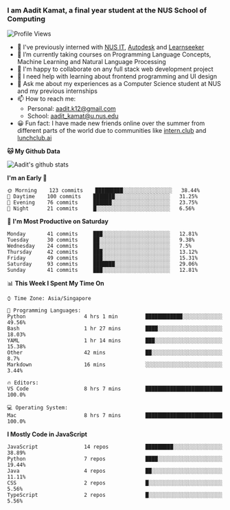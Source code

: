 ### I am Aadit Kamat, a final year student at the NUS School of Computing

![Profile Views](https://komarev.com/ghpvc/?username=aaditkamat)

- 🏢 I've previously interned with [NUS IT](https://nusit.nus.edu.sg/), [Autodesk](https://www.autodesk.com.sg/) and [Learnseeker](https://learnseeker.com/) 
- 🌱 I’m currently taking courses on Programming Language Concepts, Machine Learning and Natural Language Processing
- 👯 I'm happy to collaborate on any full stack web development project
- 🤔 I need help with learning about frontend programming and UI design
- 💬 Ask me about my experiences as a Computer Science student at NUS and my previous internships
- 📫 How to reach me: 
     - Personal: aadit.k12@gmail.com
     - School: aadit_kamat@u.nus.edu
- 😀 Fun fact: I have made new friends online over the summer from different parts of the world due to communities <t> like [intern.club](https://intern.club) and [lunchclub.ai](https://lunchclub.ai/)
     
**🐱 My Github Data**  
     
![Aadit's github stats](https://github-readme-stats.vercel.app/api?username=aaditkamat&count_private=true&show_icons=true)

<!--START_SECTION:waka-->
**I'm an Early 🐤** 

```text
🌞 Morning    123 commits    █████████░░░░░░░░░░░░░░░░   38.44% 
🌆 Daytime    100 commits    ███████░░░░░░░░░░░░░░░░░░   31.25% 
🌃 Evening    76 commits     ██████░░░░░░░░░░░░░░░░░░░   23.75% 
🌙 Night      21 commits     █░░░░░░░░░░░░░░░░░░░░░░░░   6.56%

```
📅 **I'm Most Productive on Saturday** 

```text
Monday       41 commits     ███░░░░░░░░░░░░░░░░░░░░░░   12.81% 
Tuesday      30 commits     ██░░░░░░░░░░░░░░░░░░░░░░░   9.38% 
Wednesday    24 commits     ██░░░░░░░░░░░░░░░░░░░░░░░   7.5% 
Thursday     42 commits     ███░░░░░░░░░░░░░░░░░░░░░░   13.12% 
Friday       49 commits     ███░░░░░░░░░░░░░░░░░░░░░░   15.31% 
Saturday     93 commits     ███████░░░░░░░░░░░░░░░░░░   29.06% 
Sunday       41 commits     ███░░░░░░░░░░░░░░░░░░░░░░   12.81%

```


📊 **This Week I Spent My Time On** 

```text
⌚︎ Time Zone: Asia/Singapore

💬 Programming Languages: 
Python                   4 hrs 1 min         ████████████░░░░░░░░░░░░░   49.56% 
Bash                     1 hr 27 mins        ████░░░░░░░░░░░░░░░░░░░░░   18.03% 
YAML                     1 hr 14 mins        ███░░░░░░░░░░░░░░░░░░░░░░   15.38% 
Other                    42 mins             ██░░░░░░░░░░░░░░░░░░░░░░░   8.7% 
Markdown                 16 mins             ░░░░░░░░░░░░░░░░░░░░░░░░░   3.44%

🔥 Editors: 
VS Code                  8 hrs 7 mins        █████████████████████████   100.0%

💻 Operating System: 
Mac                      8 hrs 7 mins        █████████████████████████   100.0%

```

**I Mostly Code in JavaScript** 

```text
JavaScript               14 repos            █████████░░░░░░░░░░░░░░░░   38.89% 
Python                   7 repos             ████░░░░░░░░░░░░░░░░░░░░░   19.44% 
Java                     4 repos             ██░░░░░░░░░░░░░░░░░░░░░░░   11.11% 
CSS                      2 repos             █░░░░░░░░░░░░░░░░░░░░░░░░   5.56% 
TypeScript               2 repos             █░░░░░░░░░░░░░░░░░░░░░░░░   5.56%

```



<!--END_SECTION:waka-->
